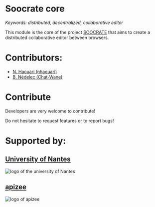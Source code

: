 # Soocrate core

<i>Keywords: distributed, decentralized, collaborative editor </i>

This module is the core of the project [SOOCRATE](https://soocrate.github.com/) that aims to create a distributed collaborative editor between browsers.

# Contributors:

- [N. Haouari (nhaouari)](https://github.com/nhaouari)
- [B. Nédelec (Chat-Wane)](https://github.com/Chat-Wane/)

# Contribute

Developers are very welcome to contribute!

Do not hesitate to request features or to report bugs!

# Supported by:

## [University of Nantes](http://www.univ-nantes.fr)

![logo of the university of Nantes](http://www.univ-nantes.fr/medias/photo/logo-un2012quadri-larg40_1505201736053-png?ID_FICHE=548383&INLINE=FALSE)

## [apizee](https://www.apizee.com)

![logo of apizee](https://www.apizee.com/wp-content/uploads/2017/05/apizee_logo_black.png)
